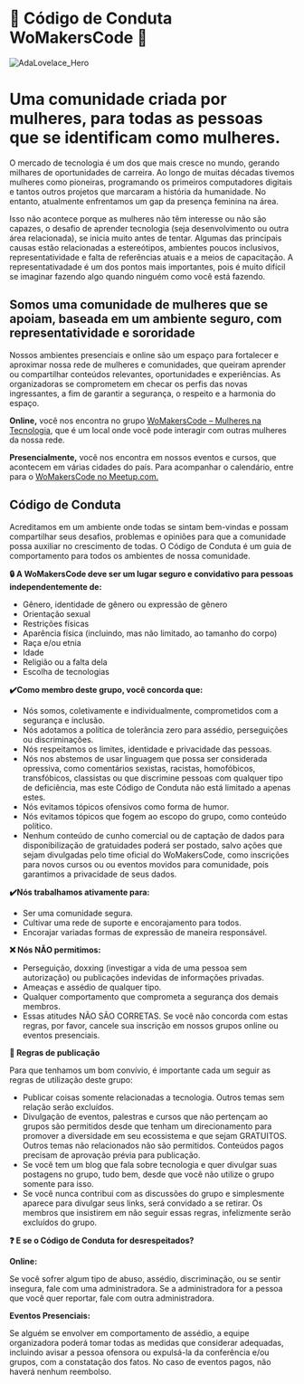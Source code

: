 # 🦋 Código de Conduta WoMakersCode 🦋

![AdaLovelace_Hero](https://user-images.githubusercontent.com/2198735/56452457-7c217880-6307-11e9-9994-80ef9f2d63de.jpg)

# Uma comunidade criada por mulheres, para todas as pessoas que se identificam como mulheres.

O mercado de tecnologia é um dos que mais cresce no mundo, gerando milhares de oportunidades de carreira. Ao longo de muitas décadas tivemos mulheres como pioneiras, programando os primeiros computadores digitais e tantos outros projetos que marcaram a história da humanidade. No entanto, atualmente enfrentamos um gap da presença feminina na área.

Isso não acontece porque as mulheres não têm interesse ou não são capazes, o desafio de aprender tecnologia (seja desenvolvimento ou outra área relacionada), se inicia muito antes de tentar. Algumas das principais causas estão relacionadas a estereótipos, ambientes poucos inclusivos, representatividade e falta de referências atuais e a meios de capacitação. A representativadade é um dos pontos mais importantes, pois é muito difícil se imaginar fazendo algo quando ninguém como você está fazendo.

## Somos uma comunidade de mulheres que se apoiam, baseada em um ambiente seguro, com representatividade e sororidade

Nossos ambientes presenciais e online são um espaço para fortalecer e aproximar nossa rede de mulheres e comunidades, que queiram aprender ou compartilhar conteúdos relevantes, oportunidades e experiências. As organizadoras se comprometem em checar os perfis das novas ingressantes, a fim de garantir a segurança, o respeito e a harmonia do espaço.

**Online,** você nos encontra no grupo [WoMakersCode – Mulheres na Tecnologia](https://www.facebook.com/groups/1586631624996019), que é um local onde você pode interagir com outras mulheres da nossa rede.

**Presencialmente,** você nos encontra em nossos eventos e cursos, que acontecem em várias cidades do país. Para acompanhar o calendário, entre para o [WoMakersCode no Meetup.com.](https://meetup.com/pt-BR/WoMakersCode/)


## Código de Conduta
Acreditamos em um ambiente onde todas se sintam bem-vindas e possam compartilhar seus desafios, problemas e opiniões para que a comunidade possa auxiliar no crescimento de todas. O Código de Conduta é um guia de comportamento para todos os ambientes de nossa comunidade.

**🔒 A WoMakersCode deve ser um lugar seguro e convidativo para pessoas independentemente de:**

-	Gênero, identidade de gênero ou expressão de gênero
-	Orientação sexual
-	Restrições físicas
-	Aparência física (incluindo, mas não limitado, ao tamanho do corpo)
-	Raça e/ou etnia
-	Idade
-	Religião ou a falta dela
-	Escolha de tecnologias

**✔️Como membro deste grupo, você concorda que:**

-	Nós somos, coletivamente e individualmente, comprometidos com a segurança e inclusão.
-	Nós adotamos a política de tolerância zero para assédio, perseguições ou discriminações.
-	Nós respeitamos os limites, identidade e privacidade das pessoas.
-	Nós nos abstemos de usar linguagem que possa ser considerada opressiva, como comentários sexistas, racistas, homofóbicos, transfóbicos, classistas ou que discrimine pessoas com qualquer tipo de deficiência, mas este Código de Conduta não está limitado a apenas estes.
-	Nós evitamos tópicos ofensivos como forma de humor.
-	Nós evitamos tópicos que fogem ao escopo do grupo, como conteúdo político.
-	Nenhum conteúdo de cunho comercial ou de captação de dados para disponibilização de gratuidades poderá ser postado, salvo ações que sejam divulgadas pelo time oficial do WoMakersCode, como inscrições para novos cursos ou ou eventos movidos para comunidade, pois garantimos a privacidade de seus dados.

**✔️Nós trabalhamos ativamente para:**

-	Ser uma comunidade segura.
-	Cultivar uma rede de suporte e encorajamento para todos.
-	Encorajar variadas formas de expressão de maneira responsável.

**❌ Nós NÃO permitimos:**
-	Perseguição, doxxing (investigar a vida de uma pessoa sem autorização) ou publicações indevidas de informações privadas.
-	Ameaças e assédio de qualquer tipo.
-	Qualquer comportamento que comprometa a segurança dos demais membros.
-	Essas atitudes NÃO SÃO CORRETAS. Se você não concorda com estas regras, por favor, cancele sua inscrição em nossos grupos online ou eventos presenciais.


**📣 Regras de publicação**

Para que tenhamos um bom convívio, é importante cada um seguir as regras de utilização deste grupo:
-	Publicar coisas somente relacionadas a tecnologia. Outros temas sem relação serão excluídos.
-	Divulgação de eventos, palestras e cursos que não pertençam ao grupos são permitidos desde que tenham um direcionamento para promover a diversidade em seu ecossistema e que sejam GRATUITOS. Outros temas não relacionados não são permitidos. Conteúdos pagos precisam de aprovação prévia para publicação.
-	Se você tem um blog que fala sobre tecnologia e quer divulgar suas postagens no grupo, tudo bem, desde que você não utilize o grupo somente para isso.
-	Se você nunca contribui com as discussões do grupo e simplesmente aparece para divulgar seus links, será convidado a se retirar. Os membros que insistirem em não seguir essas regras, infelizmente serão excluídos do grupo.

**❓ E se o Código de Conduta for desrespeitados?**

**Online:**

Se você sofrer algum tipo de abuso, assédio, discriminação, ou se sentir insegura, fale com uma administradora. Se a administradora for a pessoa que você quer reportar, fale com outra administradora.

**Eventos Presenciais:**

Se alguém se envolver em comportamento de assédio, a equipe organizadora poderá tomar todas as medidas que considerar adequadas, incluindo avisar a pessoa ofensora ou expulsá-la da conferência e/ou grupos, com a constatação dos fatos. No caso de eventos pagos, não haverá nenhum reembolso.

